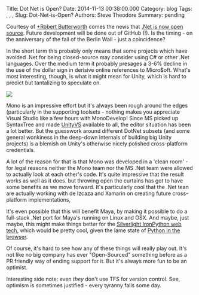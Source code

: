 Title: Dot Net is Open?
Date: 2014-11-13 00:38:00.000
Category: blog
Tags: , , , 
Slug: Dot-Net-is-Open?
Authors: Steve Theodore
Summary: pending

Courtesy of [+Robert Butterworth](https://plus.google.com/116275833090172173559)  comes the news that [.Net is now open source](http://blogs.msdn.com/b/dotnet/archive/2014/11/12/net-core-is-open-source.aspx).  Future development will be done out of GitHub (!).  Is the timing - on the anniversary of the fall of the Berlin Wall - just a coincidence?  
  
In the short term this probably only means that some projects which have avoided .Net for being closed-source may consider using C# or other .Net languages. Over the medium term it probably presages a 3-6% decline in the use of the dollar sign in derisive online references to Micro$oft.  What's most interesting, though, is what it might mean for Unity, which is hard to predict but tantalizing to speculate on.  
  
  


[![](http://logomentor.com/logos/dot-net-logo.gif)](http://logomentor.com/logos/dot-net-logo.gif)

  
Mono is an impressive effort but it's always been rough around the edges (particularly in the supporting toolsets - nothing makes you appreciate Visual Studio like a few hours with MonoDevelop!  Since MS picked up SyntaxTree and made [UnityVS](http://unityvs.com/) available to all, the editor situation has been a lot better. But the guesswork around different DotNet subsets (and some general wonkiness in the deep-down internals of building big Unity projects) is a blemish on Unity's otherwise nicely polished cross-platform credentials.   
  
A lot of the reason for that is that Mono was developed in a 'clean room' - for legal reasons neither the Mono team nor the MS .Net team were allowed to actually look at each other's code. It's quite impressive that the result works as well as it does. but throwing open the curtains has got to have some benefits as we move forward.  It's particularly cool that the .Net tean are actually working with de Izcaza and Xamarin on creating future cross-platform implementations,  
  
It's even possible that this will benefit Maya, by making it possible to do a full-stack .Net port for Maya's running on Linux and OSX.  And maybe, just maybe, this might make things better for the [Silverlight IronPython web tech](https://code.google.com/p/trypython/), which would be pretty cool, given the lame state of [Python in the browser](http://techartsurvival.blogspot.com/2013/12/python-in-browsers.html).  
  
Of course, it's hard to see how any of these things will really play out. It's not like no big company has ever "Open-Sourced" something before as a PR friendly way of ending support for it. But it's always more fun to be an optimist.  
  
Interesting side note: even _they_ don't use TFS for version control. See, optimism is sometimes justified - every tyranny falls some day.  
  


